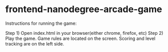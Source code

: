 frontend-nanodegree-arcade-game
===============================

Instructions for running the game:

Step 1) Open index.html in your browser(either chrome, firefox, etc)
Step 2) Play the game. Game rules are located on the screen. Scoring and level tracking are on the left side.